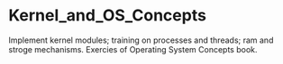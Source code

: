 # Kernel_and_OS_Concepts
Implement kernel modules; training on processes and threads; ram and stroge mechanisms. Exercies of Operating System Concepts book.

